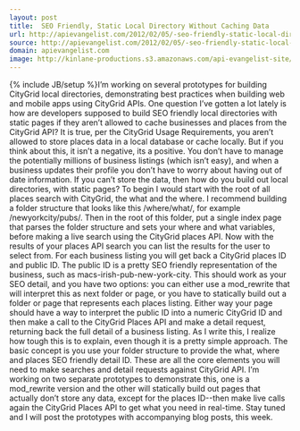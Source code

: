 ```yaml
---
layout: post
title:  SEO Friendly, Static Local Directory Without Caching Data
url: http://apievangelist.com/2012/02/05/-seo-friendly-static-local-directory-without-caching-data/
source: http://apievangelist.com/2012/02/05/-seo-friendly-static-local-directory-without-caching-data/
domain: apievangelist.com
image: http://kinlane-productions.s3.amazonaws.com/api-evangelist-site/blog/seo-google-yahoo-bing.jpg
---
```

{% include JB/setup %}I&rsquo;m working on several prototypes for building CityGrid local directories, demonstrating best practices when building web and mobile apps using CityGrid APIs. One question I&rsquo;ve gotten a lot lately is how are developers supposed to build SEO friendly local directories with static pages if they aren&rsquo;t allowed to cache businesses and places from the CityGrid API?
It is true, per the&nbsp;CityGrid Usage Requirements,&nbsp;you aren&rsquo;t allowed to store places data in a local database or cache locally. But if you think about this, it isn&rsquo;t a negative, its a positive. You don&rsquo;t have to manage the potentially millions of business listings (which isn&rsquo;t easy), and when a business updates their profile you don&rsquo;t have to worry about having out of date information.
If you can&rsquo;t store the data, then how do you build out local directories, with static pages?
To begin I would start with the root of all places search with CityGrid, the what and the where. I recommend building a folder structure that looks like this /where/what/, for example /newyorkcity/pubs/. Then in the root of this folder, put a single index page that parses the folder structure and sets your where and what variables, before making a live search using the CityGrid places API.
Now with the results of your places API search you can list the results for the user to select from. For each business listing you will get back a CityGrid places ID and public ID. The public ID is a pretty SEO friendly representation of the business, such as macs-irish-pub-new-york-city. This should work as your SEO detail, and you have two options: you can either use a mod_rewrite that will interpret this as next folder or page, or you have to statically build out a folder or page that represents each places listing. Either way your page should have a way to interpret the public ID into a numeric CityGrid ID and then make a call to the CityGrid Places API and make a detail request, returning back the full detail of a business listing.
As I write this, I realize how tough this is to explain, even though it is a pretty simple approach. The basic concept is you use your folder structure to provide the what, where and places SEO friendly detail ID. These are all the core elements you will need to make searches and detail requests against CityGrid API.
I&rsquo;m working on two separate prototypes to demonstrate this, one is a mod_rewrite version and the other will statically build out pages that actually don&rsquo;t store any data, except for the places ID--then make live calls again the CityGrid Places API to get what you need in real-time. Stay tuned and I will post the prototypes with accompanying blog posts, this week. 